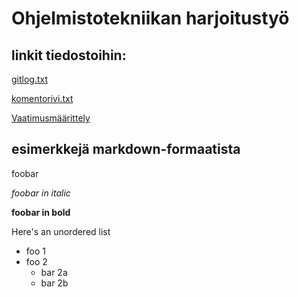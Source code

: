 # Ohjelmistotekniikan harjoitustyö

## linkit tiedostoihin:

[gitlog.txt](https://github.com/yoskari/ot_harjoitustyo/blob/main/laskarit/viikko1/gitlog.txt)

[komentorivi.txt](https://github.com/yoskari/ot_harjoitustyo/blob/main/laskarit/viikko1/komentorivi.txt)

[Vaatimusmäärittely](https://github.com/yoskari/ot_harjoitustyo/dokumentaatio/maarittely.md)

## esimerkkejä markdown-formaatista

foobar

*foobar in italic*

**foobar in bold**


Here's an unordered list
* foo 1
* foo 2
	* bar 2a
	* bar 2b

